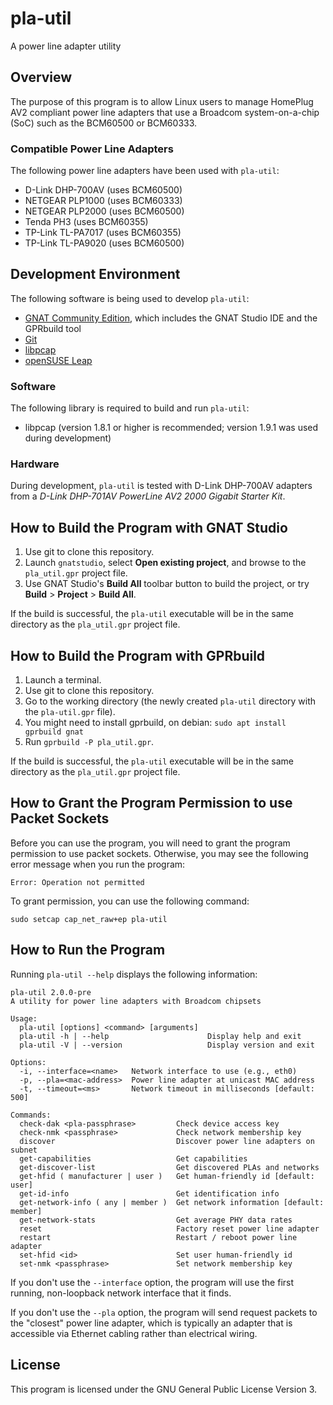 # pla-util
A power line adapter utility

## Overview
The purpose of this program is to allow Linux users to manage HomePlug AV2 compliant power line adapters that use a Broadcom system-on-a-chip (SoC) such as the BCM60500 or BCM60333.

### Compatible Power Line Adapters
The following power line adapters have been used with `pla-util`:

* D-Link DHP-700AV (uses BCM60500)
* NETGEAR PLP1000 (uses BCM60333)
* NETGEAR PLP2000 (uses BCM60500)
* Tenda PH3 (uses BCM60355)
* TP-Link TL-PA7017 (uses BCM60355)
* TP-Link TL-PA9020 (uses BCM60500)

## Development Environment
The following software is being used to develop `pla-util`:

* [GNAT Community Edition](https://www.adacore.com/download), which includes the GNAT Studio IDE and the GPRbuild tool
* [Git](https://git-scm.com/)
* [libpcap](https://www.tcpdump.org/)
* [openSUSE Leap](https://www.opensuse.org/)

### Software
The following library is required to build and run `pla-util`:

* libpcap (version 1.8.1 or higher is recommended; version 1.9.1 was used during development)

### Hardware
During development, `pla-util` is tested with D-Link DHP-700AV adapters from a *D-Link DHP-701AV PowerLine AV2 2000 Gigabit Starter Kit*.

## How to Build the Program with GNAT Studio
1. Use git to clone this repository.
2. Launch `gnatstudio`, select **Open existing project**, and browse to the `pla_util.gpr` project file.
3. Use GNAT Studio's **Build All** toolbar button to build the project, or try **Build** > **Project** > **Build All**.

If the build is successful, the `pla-util` executable will be in the same directory as the `pla_util.gpr` project file.

## How to Build the Program with GPRbuild
1. Launch a terminal.
2. Use git to clone this repository.
3. Go to the working directory (the newly created `pla-util` directory with the `pla-util.gpr` file).
4. You might need to install gprbuild, on debian: `sudo apt install gprbuild gnat`
5. Run `gprbuild -P pla_util.gpr`.

If the build is successful, the `pla-util` executable will be in the same directory as the `pla_util.gpr` project file.

## How to Grant the Program Permission to use Packet Sockets
Before you can use the program, you will need to grant the program
permission to use packet sockets. Otherwise, you may see the
following error message when you run the program:

```
Error: Operation not permitted
```

To grant permission, you can use the following command:

```
sudo setcap cap_net_raw+ep pla-util
```

## How to Run the Program
Running `pla-util --help` displays the following information:

```
pla-util 2.0.0-pre
A utility for power line adapters with Broadcom chipsets

Usage:
  pla-util [options] <command> [arguments]
  pla-util -h | --help                      Display help and exit
  pla-util -V | --version                   Display version and exit

Options:
  -i, --interface=<name>   Network interface to use (e.g., eth0)
  -p, --pla=<mac-address>  Power line adapter at unicast MAC address
  -t, --timeout=<ms>       Network timeout in milliseconds [default: 500]

Commands:
  check-dak <pla-passphrase>         Check device access key
  check-nmk <passphrase>             Check network membership key
  discover                           Discover power line adapters on subnet
  get-capabilities                   Get capabilities
  get-discover-list                  Get discovered PLAs and networks
  get-hfid ( manufacturer | user )   Get human-friendly id [default: user]
  get-id-info                        Get identification info
  get-network-info ( any | member )  Get network information [default: member]
  get-network-stats                  Get average PHY data rates
  reset                              Factory reset power line adapter
  restart                            Restart / reboot power line adapter
  set-hfid <id>                      Set user human-friendly id
  set-nmk <passphrase>               Set network membership key
```

If you don't use the `--interface` option, the program will use the first running, non-loopback network interface that it finds.

If you don't use the `--pla` option, the program will send request packets to the "closest" power line adapter, which is typically an adapter that is accessible via Ethernet cabling
rather than electrical wiring.

## License
This program is licensed under the GNU General Public License Version 3.
